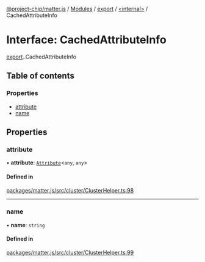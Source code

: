 [@project-chip/matter.js](../README.md) / [Modules](../modules.md) / [export](../modules/export.md) / [<internal\>](../modules/export._internal_.md) / CachedAttributeInfo

# Interface: CachedAttributeInfo

[export](../modules/export.md).[<internal>](../modules/export._internal_.md).CachedAttributeInfo

## Table of contents

### Properties

- [attribute](export._internal_.CachedAttributeInfo.md#attribute)
- [name](export._internal_.CachedAttributeInfo.md#name)

## Properties

### attribute

• **attribute**: [`Attribute`](../modules/cluster_export.md#attribute)<`any`, `any`\>

#### Defined in

[packages/matter.js/src/cluster/ClusterHelper.ts:98](https://github.com/project-chip/matter.js/blob/b7330d72/packages/matter.js/src/cluster/ClusterHelper.ts#L98)

___

### name

• **name**: `string`

#### Defined in

[packages/matter.js/src/cluster/ClusterHelper.ts:99](https://github.com/project-chip/matter.js/blob/b7330d72/packages/matter.js/src/cluster/ClusterHelper.ts#L99)
